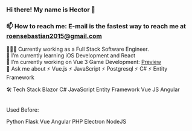 ### Hi there! My name is Hector 👋


### 📫 How to reach me: E-mail is the fastest way to reach me at roensebastian2015@gmail.com


👨🏻‍💻  Currently working as a Full Stack Software Engineer.
<br />
🌱 I’m currently learning iOS Development and React <br />
🔭 I’m currently working on Vue 3 Game Development: <a href="https://sebastian-boy.netlify.app">Preview</a> <br />
💬 Ask me about ⚡ Vue.js ⚡ JavaScript ⚡ Postgresql ⚡ C# ⚡ Entity Framework
<br />

🛠  Tech Stack
Blazor C# JavaScript Entity Framework Vue JS Angular

<br />
Used Before:

Python Flask Vue Angular PHP Electron NodeJS


<!--
**lrgvdc9-1-1/lrgvdc9-1-1** is a ✨ _special_ ✨ repository because its `README.md` (this file) appears on your GitHub profile.

Here are some ideas to get you started:

- 🔭 I’m currently working on ...
- 🌱 I’m currently learning ...
- 👯 I’m looking to collaborate on ...
- 🤔 I’m looking for help with ...
- 💬 Ask me about ...
- 📫 How to reach me: ...
- 😄 Pronouns: ...
- ⚡ Fun fact: ...
-->
